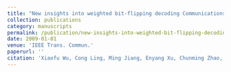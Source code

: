 ```yaml
---
title: "New insights into weighted bit-flipping decoding Communications"
collection: publications
category: manuscripts
permalink: /publication/new-insights-into-weighted-bit-flipping-decoding-communications
date: 2009-01-01
venue: 'IEEE Trans. Commun.'
paperurl: ''
citation: 'Xiaofu Wu, Cong Ling, Ming Jiang, Enyang Xu, Chunming Zhao, and Xiaohu You "<a href=''>New insights into weighted bit-flipping decoding Communications</a>", IEEE Trans. Commun., vol. 57, pp. 2177 – 2180, Aug. 2009.'
---
```

